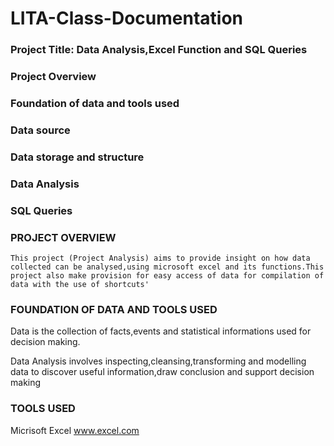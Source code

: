# LITA-Class-Documentation
### Project Title: Data Analysis,Excel Function and SQL Queries
### Project Overview
### Foundation of data and tools used
### Data source
### Data storage and structure
### Data Analysis
### SQL Queries

### PROJECT OVERVIEW
                           
    This project (Project Analysis) aims to provide insight on how data collected can be analysed,using microsoft excel and its functions.This project also make provision for easy access of data for compilation of data with the use of shortcuts'
### FOUNDATION OF DATA AND TOOLS USED 
Data is the collection of facts,events and statistical informations used for decision making.

Data Analysis involves inspecting,cleansing,transforming and modelling data to discover useful information,draw conclusion and support decision making 

### TOOLS USED
Micrisoft Excel www.excel.com 

